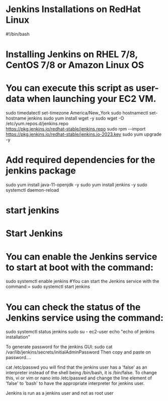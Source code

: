 # Jenkins Installations on RedHat Linux
#!/bin/bash

# Installing Jenkins on RHEL 7/8, CentOS 7/8 or Amazon Linux OS
# You can execute this script as user-data when launching your EC2 VM.
sudo timedatectl set-timezone America/New_York
sudo hostnamectl set-hostname jenkins
sudo yum install wget -y
sudo wget -O /etc/yum.repos.d/jenkins.repo \
     https://pkg.jenkins.io/redhat-stable/jenkins.repo
sudo rpm --import https://pkg.jenkins.io/redhat-stable/jenkins.io-2023.key
sudo yum upgrade -y
# Add required dependencies for the jenkins package
sudo yum install java-11-openjdk -y
sudo yum install jenkins -y
sudo systemctl daemon-reload
# start jenkins
# Start Jenkins
# You can enable the Jenkins service to start at boot with the command:
sudo systemctl enable jenkins
#You can start the Jenkins service with the command:=
sudo systemctl start jenkins
# You can check the status of the Jenkins service using the command:
sudo systemctl status jenkins
sudo su - ec2-user
echo "echo of jenkins installation"

To generate password for the jenkins GUI:
sudo cat /var/lib/jenkins/secrets/initialAdminPassword
Then copy and paste on password....

cat /etc/passwd
you will find that the jenkins user has a 'false' as an interpreter instead of the shell being /bin/bash, it is /bin/false. To change this, vi or vim or nano into /etc/passwd and change the line element of 'false' to 'bash' to have the appropriate interpreter for jenkins user.

Jenkins is run as a jenkins user and not as root user
